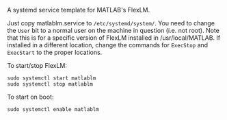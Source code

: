 A systemd service template for MATLAB's FlexLM.

Just copy matlablm.service to `/etc/systemd/system/`. You need to change the `User` bit to a normal user on the machine in question (i.e. not root). Note that this is for a specific version of FlexLM installed in /usr/local/MATLAB. If installed in a different location, change the commands for `ExecStop` and `ExecStart` to the proper locations.

To start/stop FlexLM:

```
sudo systemctl start matlablm
sudo systemctl stop matlablm
```

To start on boot:

```
sudo systemctl enable matlablm
```
